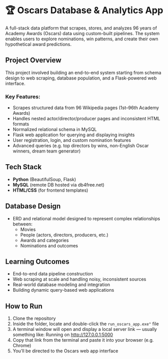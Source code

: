 # 🏆 Oscars Database & Analytics App

A full-stack data platform that scrapes, stores, and analyzes 96 years of Academy Awards (Oscars) data using custom-built pipelines. The system enables users to explore nominations, win patterns, and create their own hypothetical award predictions.

## Project Overview

This project involved building an end-to-end system starting from schema design to web scraping, database population, and a Flask-powered web interface.

### Key Features:
- Scrapes structured data from 96 Wikipedia pages (1st–96th Academy Awards)
- Handles nested actor/director/producer pages and inconsistent HTML formats
- Normalized relational schema in MySQL
- Flask web application for querying and displaying insights
- User registration, login, and custom nomination features
- Advanced queries (e.g. top directors by wins, non-English Oscar winners, dream team generator)

## Tech Stack

- **Python** (BeautifulSoup, Flask)
- **MySQL** (remote DB hosted via db4free.net)
- **HTML/CSS** (for frontend templates)

## Database Design

- ERD and relational model designed to represent complex relationships between:
  - Movies
  - People (actors, directors, producers, etc.)
  - Awards and categories
  - Nominations and outcomes

## Learning Outcomes

- End-to-end data pipeline construction
- Web scraping at scale and handling noisy, inconsistent sources
- Real-world database modeling and integration
- Building dynamic query-based web applications

## How to Run

1. Clone the repository
2. Inside the folder, locate and double-click the `run_oscars_app.exe"` file
3. A terminal window will open and display a local server link — usually something like: Running on http://127.0.0.1:5000
4. Copy that link from the terminal and paste it into your browser (e.g. Chrome)
5. You’ll be directed to the Oscars web app interface
